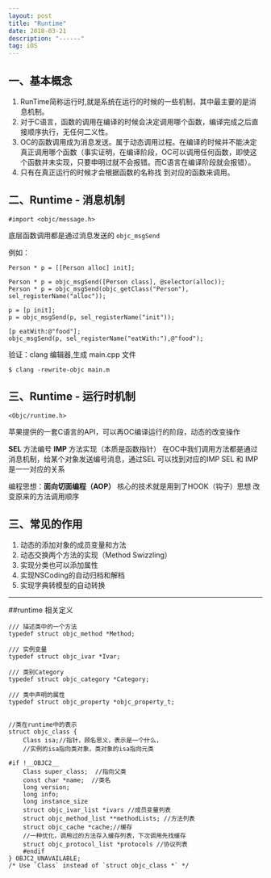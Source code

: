 ```yaml
---
layout: post
title: "Runtime"
date: 2018-03-21 
description: "------"
tag: iOS 
--- 
```



## 一、基本概念

1. RunTime简称运行时,就是系统在运行的时候的一些机制，其中最主要的是消息机制。
2. 对于C语言，函数的调用在编译的时候会决定调用哪个函数，编译完成之后直接顺序执行，无任何二义性。
3. OC的函数调用成为消息发送。属于动态调用过程。在编译的时候并不能决定真正调用哪个函数（事实证明，在编译阶段，OC可以调用任何函数，即使这个函数并未实现，只要申明过就不会报错。而C语言在编译阶段就会报错）。
4. 只有在真正运行的时候才会根据函数的名称找 到对应的函数来调用。

## 二、Runtime - 消息机制

```
#import <objc/message.h>
```

底层函数调用都是通过消息发送的 `objc_msgSend`

例如：

```
Person * p = [[Person alloc] init];

Person * p = objc_msgSend([Person class], @selector(alloc));
Person * p = objc_msgSend(objc_getClass("Person"), sel_registerName("alloc"));

p = [p init];
p = objc_msgSend(p, sel_registerName("init"));

[p eatWith:@"food"];
objc_msgSend(p, sel_registerName("eatWith:"),@"food");

```

验证：clang 编辑器,生成 main.cpp 文件

```
$ clang -rewrite-objc main.m
```


## 三、Runtime - 运行时机制

```
<Objc/runtime.h>
```
苹果提供的一套C语言的API，可以再OC编译运行的阶段，动态的改变操作

**SEL** 方法编号
**IMP** 方法实现（本质是函数指针）
在OC中我们调用方法都是通过消息机制，给某个对象发送编号消息，通过SEL 可以找到对应的IMP
SEL 和 IMP是一一对应的关系

编程思想：**面向切面编程（AOP）** 核心的技术就是用到了HOOK（钩子）思想
改变原来的方法调用顺序


## 三、常见的作用
1. 动态的添加对象的成员变量和方法
2. 动态交换两个方法的实现（Method Swizzling）
3. 实现分类也可以添加属性
4. 实现NSCoding的自动归档和解档
5. 实现字典转模型的自动转换

----

##runtime 相关定义

```
/// 描述类中的一个方法
typedef struct objc_method *Method;

/// 实例变量
typedef struct objc_ivar *Ivar;

/// 类别Category
typedef struct objc_category *Category;

/// 类中声明的属性
typedef struct objc_property *objc_property_t;


//类在runtime中的表示
struct objc_class {
    Class isa;//指针，顾名思义，表示是一个什么，
    //实例的isa指向类对象，类对象的isa指向元类

#if !__OBJC2__
    Class super_class;  //指向父类
    const char *name;  //类名
    long version;
    long info;
    long instance_size
    struct objc_ivar_list *ivars //成员变量列表
    struct objc_method_list **methodLists; //方法列表
    struct objc_cache *cache;//缓存
    //一种优化，调用过的方法存入缓存列表，下次调用先找缓存
    struct objc_protocol_list *protocols //协议列表
    #endif
} OBJC2_UNAVAILABLE;
/* Use `Class` instead of `struct objc_class *` */

```












